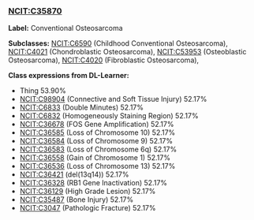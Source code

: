 
### [NCIT:C35870](http://purl.obolibrary.org/obo/NCIT_C35870)
**Label:** Conventional Osteosarcoma

**Subclasses:** [NCIT:C6590](http://purl.obolibrary.org/obo/NCIT_C6590) (Childhood Conventional Osteosarcoma), [NCIT:C4021](http://purl.obolibrary.org/obo/NCIT_C4021) (Chondroblastic Osteosarcoma), [NCIT:C53953](http://purl.obolibrary.org/obo/NCIT_C53953) (Osteoblastic Osteosarcoma), [NCIT:C4020](http://purl.obolibrary.org/obo/NCIT_C4020) (Fibroblastic Osteosarcoma), 

**Class expressions from DL-Learner:**

- Thing 53.90%
- [NCIT:C98904](http://purl.obolibrary.org/obo/NCIT_C98904) (Connective and Soft Tissue Injury) 52.17%
- [NCIT:C6833](http://purl.obolibrary.org/obo/NCIT_C6833) (Double Minutes) 52.17%
- [NCIT:C6832](http://purl.obolibrary.org/obo/NCIT_C6832) (Homogeneously Staining Region) 52.17%
- [NCIT:C36678](http://purl.obolibrary.org/obo/NCIT_C36678) (FOS Gene Amplification) 52.17%
- [NCIT:C36585](http://purl.obolibrary.org/obo/NCIT_C36585) (Loss of Chromosome 10) 52.17%
- [NCIT:C36584](http://purl.obolibrary.org/obo/NCIT_C36584) (Loss of Chromosome 9) 52.17%
- [NCIT:C36583](http://purl.obolibrary.org/obo/NCIT_C36583) (Loss of Chromosome 6q) 52.17%
- [NCIT:C36558](http://purl.obolibrary.org/obo/NCIT_C36558) (Gain of Chromosome 1) 52.17%
- [NCIT:C36536](http://purl.obolibrary.org/obo/NCIT_C36536) (Loss of Chromosome 13) 52.17%
- [NCIT:C36421](http://purl.obolibrary.org/obo/NCIT_C36421) (del(13q14)) 52.17%
- [NCIT:C36328](http://purl.obolibrary.org/obo/NCIT_C36328) (RB1 Gene Inactivation) 52.17%
- [NCIT:C36129](http://purl.obolibrary.org/obo/NCIT_C36129) (High Grade Lesion) 52.17%
- [NCIT:C35487](http://purl.obolibrary.org/obo/NCIT_C35487) (Bone Injury) 52.17%
- [NCIT:C3047](http://purl.obolibrary.org/obo/NCIT_C3047) (Pathologic Fracture) 52.17%


